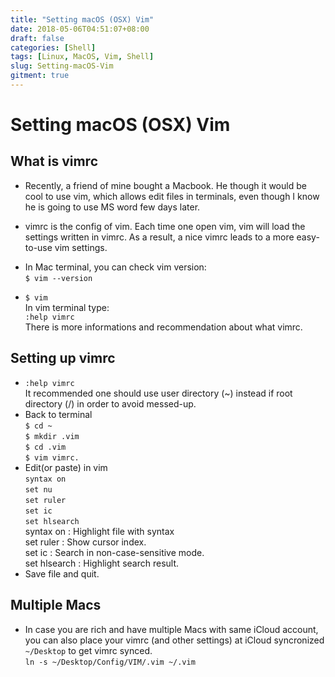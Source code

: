 ```yaml
---
title: "Setting macOS (OSX) Vim"
date: 2018-05-06T04:51:07+08:00
draft: false
categories: [Shell]
tags: [Linux, MacOS, Vim, Shell]
slug: Setting-macOS-Vim
gitment: true
---
```


# Setting macOS (OSX) Vim

## What is vimrc

* Recently, a friend of mine bought a Macbook. He  though it would be cool to use vim, which allows edit files in terminals, even though I know he is going to use MS word few days later.

* vimrc is the config of vim. Each time one open vim, vim will load the settings written in vimrc. As a result, a nice vimrc leads to a more easy-to-use vim settings.
* In Mac terminal, you can check vim version:  
`$ vim --version`‌  
* `$ vim`  
In vim terminal type:  
`:help vimrc`  
There is more informations and recommendation about what vimrc.  

## Setting up vimrc

* `:help vimrc`  
It recommended one should use user directory (~) instead if root directory (/) in order to avoid messed-up.
* Back to terminal  
`$ cd ~`  
`$ mkdir .vim`  
`$ cd .vim`  
`$ vim vimrc.`  
* Edit(or paste) in vim  
`syntax on`  
`set nu`  
`set ruler`  
`set ic`  
`set hlsearch`  
syntax on : Highlight file with syntax  
set ruler : Show cursor index.  
set ic : Search in non-case-sensitive mode.  
set hlsearch : Highlight search result.  
* Save file and quit.

## Multiple Macs

* In case you are rich and have multiple Macs with same iCloud account, you can also place your vimrc (and other settings) at iCloud syncronized `~/Desktop` to get vimrc synced.  
`ln -s ~/Desktop/Config/VIM/.vim ~/.vim`  
